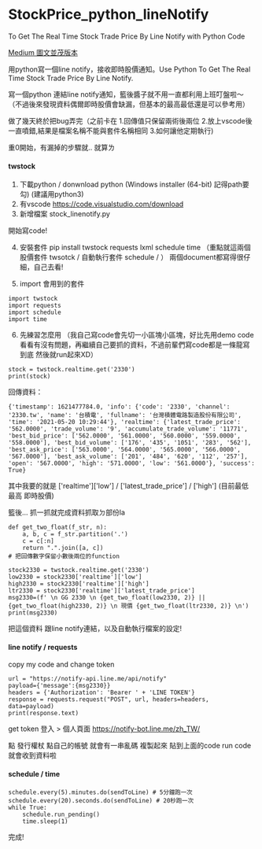 # StockPrice_python_lineNotify
To Get The Real Time Stock Trade Price By Line Notify with Python Code


<a href="https://molly1024.medium.com/%E7%94%A8python%E5%AF%AB%E4%B8%80%E5%80%8Bline-notify-%E6%8E%A5%E6%94%B6%E5%8D%B3%E6%99%82%E8%82%A1%E5%83%B9%E9%80%9A%E7%9F%A5-use-python-to-get-the-real-time-stock-trade-price-by-line-notify-4d26deec85c4" target="_blank" >Medium 圖文並茂版本</a>


用python寫一個line notify，接收即時股價通知。Use Python To Get The Real Time Stock Trade Price By Line Notify.

寫一個python 連結line notify通知，籃後醬子就不用一直都利用上班叮盤啦～
（不過後來發現資料偶爾即時股價會缺漏，但基本的最高最低還是可以參考用）

做了幾天終於把bug弄完（之前卡在 1.回傳值只保留兩術後兩位 2.放上vscode後一直噴錯,結果是檔案名稱不能與套件名稱相同 3.如何讓他定期執行)

重0開始，有漏掉的步驟就.. 就算ㄌ
#### twstock
1. 下載python /  donwnload python  (Windows installer (64-bit) 記得path要勾) (建議用python3)
2. 有vscode https://code.visualstudio.com/download
3. 新增檔案 stock_linenotify.py  

開始寫code!

4. 安裝套件 pip install twstock requests lxml schedule time
（重點就這兩個 股價套件  twsotck / 自動執行套件 schedule / ）
兩個document都寫得很仔細，自己去看!

5. import 會用到的套件

```
import twstock
import requests
import schedule
import time
```

6. 先練習怎麼用 （我自己寫code會先切一小區塊小區塊，好比先用demo code看看有沒有問題，再繼續自己要抓的資料，不過前輩們寫code都是一條龍寫到底 然後就run起來XD）

```
stock = twstock.realtime.get('2330')
print(stock)
```

回傳資料：
```
{'timestamp': 1621477784.0, 'info': {'code': '2330', 'channel': '2330.tw', 'name': '台積電', 'fullname': '台灣積體電路製造股份有限公司', 'time': '2021-05-20 10:29:44'}, 'realtime': {'latest_trade_price': '562.0000', 'trade_volume': '9', 'accumulate_trade_volume': '11771', 'best_bid_price': ['562.0000', '561.0000', '560.0000', '559.0000', '558.0000'], 'best_bid_volume': ['176', '435', '1051', '283', '562'], 'best_ask_price': ['563.0000', '564.0000', '565.0000', '566.0000', '567.0000'], 'best_ask_volume': ['201', '484', '620', '112', '257'], 'open': '567.0000', 'high': '571.0000', 'low': '561.0000'}, 'success': True}
```

其中我要的就是 ['realtime']['low'] / ['latest_trade_price'] / ['high']
(目前最低 最高 即時股價)

籃後... 抓一抓就完成資料抓取ㄉ部份la
```
def get_two_float(f_str, n):
    a, b, c = f_str.partition('.')
    c = c[:n]
    return ".".join([a, c])
# 把回傳數字保留小數後兩位的function

stock2330 = twstock.realtime.get('2330')
low2330 = stock2330['realtime']['low']
high2330 = stock2330['realtime']['high']
ltr2330 = stock2330['realtime']['latest_trade_price']
msg2330=(f' \n GG 2330 \n {get_two_float(low2330, 2)} ||{get_two_float(high2330, 2)} \n 現價 {get_two_float(ltr2330, 2)} \n')
print(msg2330)
```

把這個資料 跟line notify連結，以及自動執行檔案的設定!

#### line notify /  requests
copy my code and change token

```
url = "https://notify-api.line.me/api/notify"
payload={'message':{msg2330}}
headers = {'Authorization': 'Bearer ' + 'LINE TOKEN'}
response = requests.request("POST", url, headers=headers, data=payload)
print(response.text)
```
get token 登入 > 個人頁面
https://notify-bot.line.me/zh_TW/

點 發行權杖 點自己的帳號 就會有一串亂碼 複製起來
貼到上面的code
run code 就會收到資料啦



#### schedule / time
```
schedule.every(5).minutes.do(sendToLine) # 5分鐘跑一次schedule.every(20).seconds.do(sendToLine) # 20秒跑一次
while True:
    schedule.run_pending()
    time.sleep(1)
```


完成!




